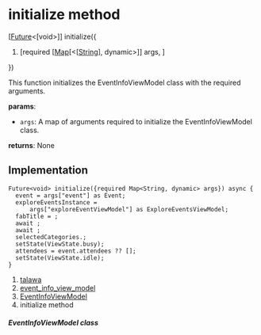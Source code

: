 
<div>

# initialize method

</div>


[[Future](https://api.flutter.dev/flutter/dart-core/Future-class.html)\<[void\>]]
initialize({

1.  [required
    [[Map](https://api.flutter.dev/flutter/dart-core/Map-class.md)[\<[[String](https://api.flutter.dev/flutter/dart-core/String-class.html)],
    dynamic\>]]
    args, ]

})



This function initializes the EventInfoViewModel class with the required
arguments.

**params**:

-   `args`: A map of arguments required to initialize the
    EventInfoViewModel class.

**returns**: None



## Implementation

``` language-dart
Future<void> initialize({required Map<String, dynamic> args}) async {
  event = args["event"] as Event;
  exploreEventsInstance =
      args["exploreEventViewModel"] as ExploreEventsViewModel;
  fabTitle = ;
  await ;
  await ;
  selectedCategories.;
  setState(ViewState.busy);
  attendees = event.attendees ?? [];
  setState(ViewState.idle);
}
```







1.  [talawa](../../index.md)
2.  [event_info_view_model](../../view_model_after_auth_view_models_event_view_models_event_info_view_model/)
3.  [EventInfoViewModel](../../view_model_after_auth_view_models_event_view_models_event_info_view_model/EventInfoViewModel-class.md)
4.  initialize method

##### EventInfoViewModel class







